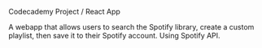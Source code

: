 Codecademy Project / React App

A webapp that allows users to search the Spotify library, create a custom playlist, then save it to their Spotify account.
Using Spotify API.

